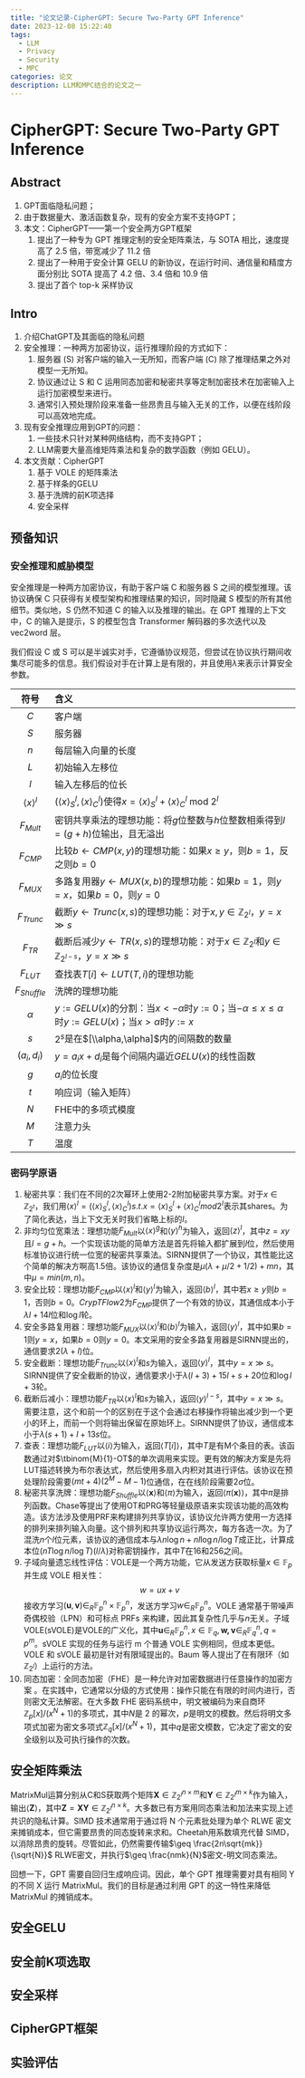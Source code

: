 ```yaml
---
title: "论文记录-CipherGPT: Secure Two-Party GPT Inference"
date: 2023-12-08 15:22:40
tags:
  - LLM
  - Privacy
  - Security
  - MPC
categories: 论文
description: LLM和MPC结合的论文之一
---
```

# CipherGPT: Secure Two-Party GPT Inference

## Abstract
1. GPT面临隐私问题；
2. 由于数据量大、激活函数复杂，现有的安全方案不支持GPT；
3. 本文：CipherGPT——第一个安全两方GPT框架
	1. 提出了一种专为 GPT 推理定制的安全矩阵乘法，与 SOTA 相比，速度提高了 2.5 倍，带宽减少了 11.2 倍
	2. 提出了一种用于安全计算 GELU 的新协议，在运行时间、通信量和精度方面分别比 SOTA 提高了 4.2 倍、3.4 倍和 10.9 倍
	3. 提出了首个 top-k 采样协议

## Intro
1. 介绍ChatGPT及其面临的隐私问题
2. 安全推理：一种两方加密协议，运行推理阶段的方式如下：
	1. 服务器 (S) 对客户端的输入一无所知，而客户端 (C) 除了推理结果之外对模型一无所知。
	2. 协议通过让 S 和 C 运用同态加密和秘密共享等定制加密技术在加密输入上运行加密模型来进行。
	3. 通常引入预处理阶段来准备一些昂贵且与输入无关的工作，以便在线阶段可以高效地完成。
3. 现有安全推理应用到GPT的问题：
	1. 一些技术只针对某种网络结构，而不支持GPT；
	2. LLM需要大量高维矩阵乘法和复杂的数学函数（例如 GELU）。
4. 本文贡献：CipherGPT
	1. 基于 VOLE 的矩阵乘法
	2. 基于样条的GELU
	3. 基于洗牌的前K项选择
	4. 安全采样

## 预备知识
### 安全推理和威胁模型
安全推理是一种两方加密协议，有助于客户端 C 和服务器 S 之间的模型推理。该协议确保 C 只获得有关模型架构和推理结果的知识，同时隐藏 S 模型的所有其他细节。类似地，S 仍然不知道 C 的输入以及推理的输出。在 GPT 推理的上下文中，C 的输入是提示，S 的模型包含 Transformer 解码器的多次迭代以及 vec2word 层。

我们假设 C 或 S 可以是半诚实对手，它遵循协议规范，但尝试在协议执行期间收集尽可能多的信息。我们假设对手在计算上是有限的，并且使用$\lambda$来表示计算安全参数。

| 符号 | 含义 |
|:---:|:---|
|$C$|客户端|
|$S$|服务器|
|$n$|每层输入向量的长度|
|$L$|初始输入左移位|
|$l$|输入左移后的位长|
|${\langle x\rangle}^l$|$(\langle x \rangle_S^l,\langle x \rangle_C^l)$使得$x=\langle x \rangle_S^l+\langle x \rangle_C^l$ mod $2^l$|
|$F_{Mult}$|密钥共享乘法的理想功能：将$g$位整数与$h$位整数相乘得到$l=(g+h)$位输出，且无溢出|
|$F_{CMP}$|比较$b\leftarrow CMP(x,y)$的理想功能：如果$x\geq y$，则$b=1$，反之则$b=0$|
|$F_{MUX}$|多路复用器$y\leftarrow MUX(x,b)$的理想功能：如果$b=1$，则$y=x$，如果$b=0$，则$y=0$|
|$F_{Trunc}$|截断$y\leftarrow Trunc(x,s)$的理想功能：对于$x,y\in\mathbb{Z}_{2^l}$，$y=x\gg s$|
|$F_{TR}$|截断后减少$y\leftarrow TR(x,s)$的理想功能：对于$x\in\mathbb{Z}_{2^l}$和$y\in \mathbb{Z}_{2^{l-s}}$，$y=x\gg s$|
|$F_{LUT}$|查找表$T[i]\leftarrow LUT(T,i)$的理想功能|
|$F_{Shuffle}$|洗牌的理想功能|
|$\alpha$|$y:=GELU(x)$的分割：当$x<-\alpha$时$y:=0$；当$-\alpha\leq x \leq \alpha$时$y:=GELU(x)$；当$x>\alpha$时$y:=x$|
|$s$|$2^s$是在$[\\alpha,\alpha]$内的间隔数的数量|
|$(a_i,d_i)$|$y=a_ix+d_i$是每个间隔内逼近$GELU(x)$的线性函数|
|$g$|$a_i$的位长度|
|$t$|响应词（输入矩阵）|
|$N$|FHE中的多项式模度|
|$M$|注意力头|
|$T$|温度|

### 密码学原语
1. 秘密共享：我们在不同的2次幂环上使用2-2附加秘密共享方案。对于$x\in\mathbb{Z}_{2^t}$，我们用$\langle x \rangle^l=(\langle x \rangle^l_S,\langle x \rangle^l_C)s.t.x=\langle x \rangle^l_S+\langle x \rangle^l_C mod 2^l$表示其shares。为了简化表达，当上下文无关时我们省略上标的$l$。
2. 非均匀位宽乘法：理想功能$F_{Mult}$以$\langle x \rangle^g$和$\langle y \rangle^h$为输入，返回$\langle z \rangle^l$，其中$z=xy$且$l=g+h$。一个实现该功能的简单方法是首先将输入都扩展到$l$位，然后使用标准协议进行统一位宽的秘密共享乘法。SIRNN提供了一个协议，其性能比这个简单的解决方啊高1.5倍。该协议的通信复杂度是$\mu(\lambda+\mu/2+1/2)+mn$，其中$\mu=min(m,n)$。
3. 安全比较：理想功能$F_{CMP}$以$\langle x \rangle^l$和$\langle y \rangle^l$为输入，返回$\langle b \rangle^l$，其中若$x\geq y$则$b=1$，否则$b=0$。$CrypTFlow2$为$F_{CMP}$提供了一个有效的协议，其通信成本小于$\lambda l+14l$位和$\log l$轮。
4. 安全多路复用器：理想功能$F_{MUX}$以$\langle x \rangle^l$和$\langle b \rangle^l$为输入，返回$\langle y \rangle^l$，其中如果$b=1$则$y=x$，如果$b=0$则$y=0$。本文采用的安全多路复用器是SIRNN提出的，通信要求$2(\lambda+l)$位。
5. 安全截断：理想功能$F_{Trunc}$以$\langle x \rangle^l$和$s$为输入，返回$\langle y \rangle^l$，其中$y=x\gg s$。SIRNN提供了安全截断的协议，通信要求小于$\lambda(l+3)+15l+s+20$位和$\log l+3$轮。
6. 截断后减小：理想功能$F_{TR}$以$\langle x \rangle^l$和$s$为输入，返回$\langle y \rangle^{l-s}$，其中$y=x\gg s$。需要注意，这个和前一个的区别在于这个会通过右移操作将输出减少到一个更小的环上，而前一个则将输出保留在原始环上。SIRNN提供了协议，通信成本小于$\lambda(s+1)+l+13s$位。
7. 查表：理想功能$F_{LUT}$以$\langle i \rangle$为输入，返回$\langle T[i] \rangle$，其中$T$是有M个条目的表。该函数通过对$\tbinom{M}{1}-OT$的单次调用来实现。更有效的解决方案是先将LUT描述转换为布尔表达式，然后使用多扇入内积对其进行评估。该协议在预处理阶段需要$(mt+4)(2^M-M-1)$位通信，在在线阶段需要$2\sigma$位。
8. 秘密共享洗牌：理想功能$F_{Shuffle}$以$\langle \mathbf{x} \rangle$和$\langle\pi\rangle$为输入，返回$\langle\pi(\mathbf{x})\rangle$，其中$\pi$是排列函数。Chase等提出了使用OT和PRG等轻量级原语来实现该功能的高效构造。该方法涉及使用PRF来构建排列共享协议，该协议允许两方使用一方选择的排列来排列输入向量。这个排列和共享协议运行两次，每方各选一次。为了混洗$n$个$l$位元素，该协议的通信成本与$\lambda n\log n+nl\log n/\log T$成正比，计算成本位$(nT\log n/\log T)(l/\lambda)$对称密钥操作，其中$T$在16和256之间。
9. 子域向量遗忘线性评估：VOLE是一个两方功能，它从发送方获取标量$x\in\mathbb{F}_p$并生成 VOLE 相关性：
$$
w = ux + v \tag{1}
$$
接收方学习$(\mathbf{u},\mathbf{v})\in_R \mathbb{F}_p^n\times\mathbb{F}_p^n$，发送方学习$w\in_R\mathbb{F}_p^n$。VOLE 通常基于带噪声奇偶校验（LPN）和可标点 PRFs 来构建，因此其复杂性几乎与$n$无关。子域VOLE(sVOLE)是VOLE的广义化，其中$\mathbf{u}\in_R\mathbb{F}_p^n,x\in\mathbb{F}_q,\mathbf{w,v}\in_R\mathbb{F}_q^n,q=p^m$。sVOLE 实现的任务与运行 m 个普通 VOLE 实例相同，但成本更低。VOLE 和 sVOLE 最初是针对有限域提出的。Baum 等人提出了在有限环（如$\mathbb{Z}_{2^l}$）上运行的方法。
10. 同态加密：全同态加密（FHE）是一种允许对加密数据进行任意操作的加密方案 。在实践中，它通常以分级的方式使用：操作只能在有限的时间内进行，否则密文无法解密。在大多数 FHE 密码系统中，明文被编码为来自商环$\mathbb{Z}_p[x]/(x^N +1)$的多项式，其中$N$是 2 的幂次，$p$是明文的模数。然后将明文多项式加密为密文多项式$\mathbb{Z}_q[x]/(x^N+1)$，其中$q$是密文模数，它决定了密文的安全级别以及可执行操作的次数。

## 安全矩阵乘法
MatrixMul运算分别从C和S获取两个矩阵$\mathbf{X}\in\mathbb{Z}_{2^l}^{n\times m}$和$\mathbf{Y}\in\mathbb{Z}_{2^l}^{m\times k}$作为输入，输出$\langle \mathbf{Z}\rangle$，其中$\mathbf{Z}=\mathbf{XY}\in\mathbb{Z}_{2^l}^{n\times k}$。大多数已有方案用同态乘法和加法来实现上述共识的隐私计算。SIMD 技术通常用于通过将 N 个元素批处理为单个 RLWE 密文来摊销成本，但它需要昂贵的同态旋转来求和。Cheetah用系数填充代替 SIMD，以消除昂贵的旋转。尽管如此，仍然需要传输$\geq \frac{2n\sqrt{mk}}{\sqrt{N}}$ RLWE密文，并执行$\geq \frac{nmk}{N}$密文-明文同态乘法。

回想一下，GPT 需要自回归生成响应词。因此，单个 GPT 推理需要对具有相同 Y 的不同 X 运行 MatrixMul。我们的目标是通过利用 GPT 的这一特性来降低 MatrixMul 的摊销成本。



## 安全GELU

## 安全前K项选取

## 安全采样

## CipherGPT框架

## 实验评估